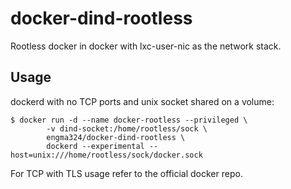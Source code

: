 # docker-dind-rootless
Rootless docker in docker with lxc-user-nic as the network stack.

## Usage
dockerd with no TCP ports and unix socket shared on a volume:
```
$ docker run -d --name docker-rootless --privileged \
        -v dind-socket:/home/rootless/sock \
        engma324/docker-dind-rootless \
        dockerd --experimental --host=unix:///home/rootless/sock/docker.sock
```

For TCP with TLS usage refer to the official docker repo.
